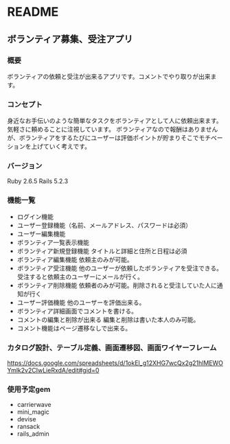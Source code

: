 # README

## ボランティア募集、受注アプリ

### 概要
ボランティアの依頼と受注が出来るアプリです。コメントでやり取りが出来ます。

### コンセプト
身近なお手伝いのような簡単なタスクをボランティアとして人に依頼出来ます。気軽さに頼めることに注視しています。
ボランティアなので報酬はありませんが、ボランティアをするたびにユーザーは評価ポイントが貯まりそこでモチベーションを上げていく考えです。

### バージョン
Ruby 2.6.5 Rails 5.2.3

### 機能一覧
- ログイン機能
- ユーザー登録機能（名前、メールアドレス、パスワードは必須）
- ユーザー編集機能
- ボランティア一覧表示機能
- ボランティア新規登録機能
  タイトルと詳細と住所と日程は必須
- ボランティア編集機能
  依頼主のみが可能。
- ボランティア受注機能
  他のユーザーが依頼したボランティアを受注できる。
  受注すると依頼主のユーザーにメールが行く。
- ボランティア削除機能
  依頼者のみが可能。削除されると受注していた人に通知が行く
- ユーザー評価機能
  他のユーザーを評価出来る。
- ボランティア詳細画面でコメントを書ける。
- コメントの編集と削除が出来る
  編集と削除は書いた本人のみ可能。
- コメント機能はページ遷移なしで出来る。

### カタログ設計、テーブル定義、画面遷移図、画面ワイヤーフレーム
https://docs.google.com/spreadsheets/d/1okEI_g12XHG7wcQx2g21hlMEWOYmlk2v2CIwLieRxdA/edit#gid=0

### 使用予定gem
- carrierwave
- mini_magic
- devise
- ransack
- rails_admin
